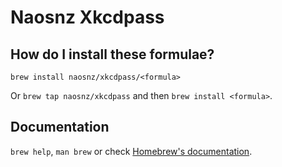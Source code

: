 # Naosnz Xkcdpass

## How do I install these formulae?

`brew install naosnz/xkcdpass/<formula>`

Or `brew tap naosnz/xkcdpass` and then `brew install <formula>`.

## Documentation

`brew help`, `man brew` or check [Homebrew's documentation](https://docs.brew.sh).

